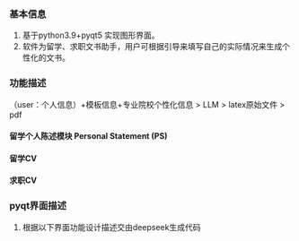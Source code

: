 
### 基本信息
1. 基于python3.9+pyqt5 实现图形界面。  
2. 软件为留学、求职文书助手，用户可根据引导来填写自己的实际情况来生成个性化的文书。

### 功能描述
（user：个人信息）+模板信息+专业院校个性化信息 > LLM > latex原始文件 > pdf

#### 留学个人陈述模块 Personal Statement (PS)
#### 留学CV
#### 求职CV





### pyqt界面描述

1. 根据以下界面功能设计描述交由deepseek生成代码  

